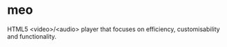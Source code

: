 # meo
HTML5 &lt;video>/&lt;audio> player that focuses on efficiency, customisability and functionality.
